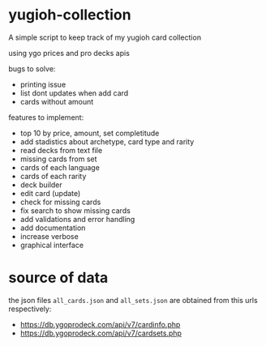 # yugioh-collection
A simple script to keep track of my yugioh card collection

using ygo prices and pro decks apis

bugs to solve:
- printing issue
- list dont updates when add card
- cards without amount

features to implement:
- top 10 by price, amount, set completitude
- add stadistics about archetype, card type and rarity
- read decks from text file
- missing cards from set
- cards of each language
- cards of each rarity
- deck builder
- edit card (update)
- check for missing cards
- fix search to show missing cards
- add validations and error handling
- add documentation
- increase verbose
- graphical interface

# source of data
the json files `all_cards.json` and `all_sets.json` are obtained
from this urls respectively:
- https://db.ygoprodeck.com/api/v7/cardinfo.php
- https://db.ygoprodeck.com/api/v7/cardsets.php
